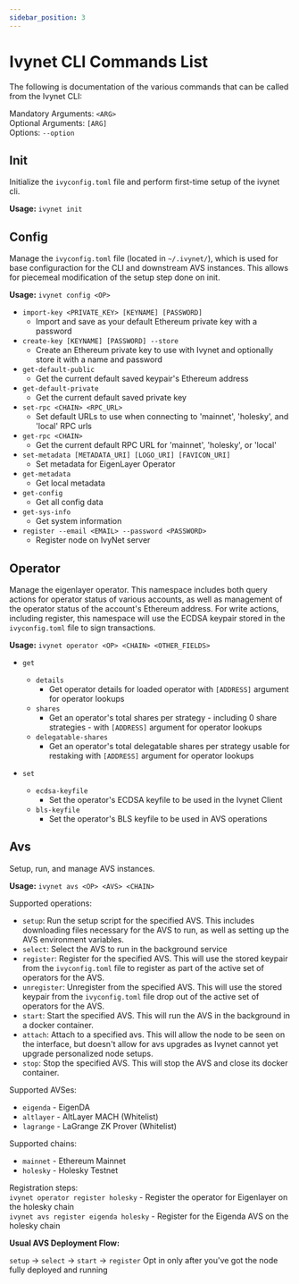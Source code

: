 ```yaml
---
sidebar_position: 3
---
```


# Ivynet CLI Commands List

The following is documentation of the various commands that can be called from the Ivynet CLI:

Mandatory Arguments: `<ARG>` <br />
Optional Arguments: `[ARG]` <br />
Options: `--option` <br />

## Init

Initialize the `ivyconfig.toml` file and perform first-time setup of the ivynet cli.

**Usage:**
`ivynet init`

## Config

Manage the `ivyconfig.toml` file (located in `~/.ivynet/`), which is used for base configuraction for the CLI and downstream AVS instances. This allows for piecemeal modification of the setup step done on init.

**Usage:**
`ivynet config <OP>`

- `import-key <PRIVATE_KEY> [KEYNAME] [PASSWORD]`
  - Import and save as your default Ethereum private key with a password
- `create-key [KEYNAME] [PASSWORD] --store`
  - Create an Ethereum private key to use with Ivynet and optionally store it with a name and password
- `get-default-public`
  - Get the current default saved keypair's Ethereum address
- `get-default-private`
  - Get the current default saved private key
- `set-rpc <CHAIN> <RPC_URL>`
  - Set default URLs to use when connecting to 'mainnet', 'holesky', and 'local' RPC urls
- `get-rpc <CHAIN>`
  - Get the current default RPC URL for 'mainnet', 'holesky', or 'local'
- `set-metadata [METADATA_URI] [LOGO_URI] [FAVICON_URI]`
  - Set metadata for EigenLayer Operator
- `get-metadata`
  - Get local metadata
- `get-config`
  - Get all config data
- `get-sys-info`
  - Get system information
- `register --email <EMAIL> --password <PASSWORD>`
  - Register node on IvyNet server

## Operator

Manage the eigenlayer operator. This namespace includes both query actions for operator status of various accounts, as well as management of the operator status of the account's Ethereum address. For write actions, including register, this namespace will use the ECDSA keypair stored in the `ivyconfig.toml` file to sign transactions.

**Usage:**
`ivynet operator <OP> <CHAIN> <OTHER_FIELDS>`

- `get`

  - `details`
    - Get operator details for loaded operator with `[ADDRESS]` argument for operator lookups
  - `shares`
    - Get an operator's total shares per strategy - including 0 share strategies - with `[ADDRESS]` argument for operator lookups
  - `delegatable-shares`
    - Get an operator's total delegatable shares per strategy usable for restaking with `[ADDRESS]` argument for operator lookups

- `set`
  - `ecdsa-keyfile`
    - Set the operator's ECDSA keyfile to be used in the Ivynet Client
  - `bls-keyfile`
    - Set the operator's BLS keyfile to be used in AVS operations

## Avs

Setup, run, and manage AVS instances.

**Usage:**
`ivynet avs <OP> <AVS> <CHAIN>`

Supported operations:

- `setup`: Run the setup script for the specified AVS. This includes downloading files necessary for the AVS to run, as well as setting up the AVS environment variables.
- `select`: Select the AVS to run in the background service
- `register`: Register for the specified AVS. This will use the stored keypair from the `ivyconfig.toml` file to register as part of the active set of operators for the AVS.
- `unregister`: Unregister from the specified AVS. This will use the stored keypair from the `ivyconfig.toml` file drop out of the active set of operators for the AVS.
- `start`: Start the specified AVS. This will run the AVS in the background in a docker container.
- `attach`: Attach to a specified avs. This will allow the node to be seen on the interface, but doesn't allow for avs upgrades as Ivynet cannot yet upgrade personalized node setups.
- `stop`: Stop the specified AVS. This will stop the AVS and close its docker container.

Supported AVSes:

- `eigenda` - EigenDA
- `altlayer` - AltLayer MACH (Whitelist)
- `lagrange` - LaGrange ZK Prover (Whitelist)

Supported chains:

- `mainnet` - Ethereum Mainnet
- `holesky` - Holesky Testnet

Registration steps: <br />
`ivynet operator register holesky` - Register the operator for Eigenlayer on the holesky chain <br />
`ivynet avs register eigenda holesky` - Register for the Eigenda AVS on the holesky chain

**Usual AVS Deployment Flow:**

`setup` -> `select` -> `start` -> `register`
Opt in only after you've got the node fully deployed and running
